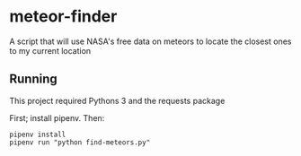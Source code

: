 # meteor-finder
A script that will use NASA's free data on meteors to locate the closest ones to my current location

## Running

This project required Pythons 3 and the requests package

First; install pipenv. Then:

```
pipenv install
pipenv run "python find-meteors.py"

```
